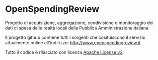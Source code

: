 

OpenSpendingReview
======


Progetto di acquisizione, aggregazione, condivisione e monitoraggio dei dati di spesa 
delle realtà locali della Pubblica Amministrazione italiana.

Il progetto github contiene tutti i sorgenti che cosituiscono il servizio attualmente online all'indirizzo: http://www.openspendingreview.it.

Tutto il codice è rilasciato con licenza [Apache License v2](http://www.apache.org/licenses/LICENSE-2.0.html).


